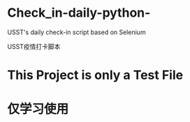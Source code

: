 # Check_in-daily-python-
USST's daily check-in script based on Selenium
 
 USST疫情打卡脚本
# **This Project is only a Test File**
# **仅学习使用**
